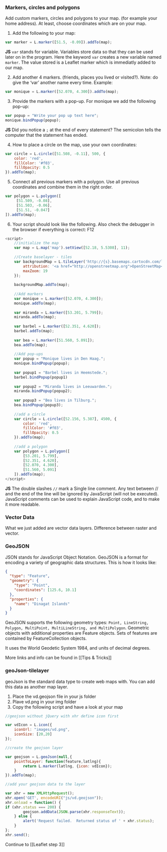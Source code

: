 ### Markers, circles and polygons
Add custom markers, circles and polygons to your map. (for example your home address). At least, choose coordinates which are on your map.

1. Add the following to your map:

``` js
var marker = L.marker([51.5, -0.09]).addTo(map);
```
**JS** `var` stands for variable. Variables store data so that they can be used later on in the program.
Here the keyword `var` creates a new variable named `marker`. The value stored is a Leaflet marker which is immediatly added to our map. 

2. Add another 4 markers. (friends, places you lived or visited?). Note: do give the ‘var’ another name every time. Example:

``` js
var monique = L.marker([52.070, 4.300]).addTo(map);
```

3. Provide the markers with a pop-up. For monique we add the following pop-up:

``` js
var popup = "Write your pop up text here";
monique.bindPopup(popup); 
``` 

**JS** Did you notice a `;` at the end of every statement? The semicolon tells the computer that the statement has ended.

4. How to place a circle on the map, use your own coordinates:

``` js
var circle = L.circle([51.508, -0.11], 500, {
	color: 'red',
	fillColor: '#f03',
	fillOpacity: 0.5
}).addTo(map);
``` 

5. Connect all previous markers with a polygon. Use all previous coordinates and combine them in the right order.

``` js
var polygon = L.polygon([
	 [51.509, -0.08],
	 [51.503, -0.06],
	 [51.51, -0.047]
]).addTo(map);
```


6. Your script should look like the following. Also check the debugger in the browser if everything is correct: F12

``` js
<script>
	//initialize the map
	var map = L.map('map').setView([52.18, 5.5308], 11);
	
	//Create baselayer - tiles
	var backgroundMap = L.tileLayer('http://{s}.basemaps.cartocdn.com/light_all/{z}/{x}/{y}.png', {
		attribution: '<a href="http://openstreetmap.org">OpenStreetMap</a>contributors, <a href="http://creativecommons.org/licenses/by-sa/2.0/">CC-BY-SA</a>',
		maxZoom: 19
	});
	
	backgroundMap.addTo(map);
	
	//Add markers
	var monique = L.marker([52.070, 4.300]);
	monique.addTo(map);
	
	var miranda = L.marker([53.201, 5.799]);
	miranda.addTo(map);
	
	var barbel = L.marker([52.351, 4.620]);
	barbel.addTo(map);
	
	var bea = L.marker([51.560, 5.091]);
	bea.addTo(map);
	
	//Add pop-ups
	var popup = "Monique lives in Den Haag.";
	monique.bindPopup(popup);
	
	var popup1 = "Barbel lives in Heemstede.";
	barbel.bindPopup(popup1)
	
	var popup2 = "Miranda lives in Leeuwarden.";
	miranda.bindPopup(popup2);
	
	var popup3 = "Bea lives in Tilburg.";
	bea.bindPopup(popup3);
	
	//add a circle
	var circle = L.circle([52.156, 5.387], 4500, {
		color: 'red',
		fillColor: '#f03',
		fillOpacity: 0.5
	}).addTo(map);  
	
	//add a polygon   
	var polygon = L.polygon([
		[53.201, 5.799],
		[52.351, 4.620],
		[52.070, 4.300],
		[51.560, 5.091]
	]).addTo(map);
</script>
```


**JS** The double slashes `//` mark a Single line comment. Any text between // and the end of the line will be ignored by JavaScript (will not be executed). JavaScript comments can be used to explain JavaScript code, and to make it more readable.


### Vector Data

What we just added are vector data layers.
Difference between raster and vector. 

### GeoJSON

JSON stands for JavaScript Object Notation. 
GeoJSON is a format for encoding a variety of geographic data structures.
This is how it looks like:

``` JSON
{
  "type": "Feature",
  "geometry": {
    "type": "Point",
    "coordinates": [125.6, 10.1]
  },
  "properties": {
    "name": "Dinagat Islands"
  }
}
```

GeoJSON supports the following geometry types: `Point, LineString, Polygon, MultiPoint, MultiLineString, and MultiPolygon`. Geometric objects with additional properties are Feature objects. Sets of features are contained by FeatureCollection objects.

It uses the World Geodetic System 1984, and units of decimal degrees.

More links and info can be found in [[Tips & Tricks]]


### geoJson-tilelayer
geoJson is the standard data type to create web maps with. You can add this data as another map layer.

1. Place the vd.geojson file in your js folder
2. Plave vd.png in your img folder
3. Copy the following script and have a look at your map

``` js
//geojson without jQuery with xhr define icon first

var vdIcon = L.icon({
	iconUrl: "images/vd.png",
	iconSize: [20,20]
});

//create the geojson layer

var geojson = L.geoJson(null,{
	pointToLayer: function(feature,latlng){
		return L.marker(latlng, {icon: vdIcon});
	}
}).addTo(map);

//add your geojson data to the layer

var xhr = new XMLHttpRequest();
xhr.open('GET', encodeURI("js/vd.geojson"));
xhr.onload = function() {
if (xhr.status === 200) {
		geojson.addData(JSON.parse(xhr.responseText));
	} else {
		alert('Request failed.  Returned status of ' + xhr.status);
	}
};
xhr.send();
```

Continue to [[Leaflet step 3]]